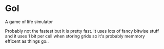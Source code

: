 # Gol
A game of life simulator

Probably not the fastest but it is pretty fast. It uses lots of fancy bitwise stuff and it uses 1 bit per cell when storing grids so it's probably memmory efficent as things go.. 
